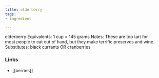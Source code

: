 ```yaml
---
title: elderberry
tags:
- ingredient

---
```

elderberry Equivalents: 1 cup = 145 grams Notes: These are too tart for most people to eat out of hand, but they make terrific preserves and wine. Substitutes: black currants OR cranberries

### Links

* [[berries]]
